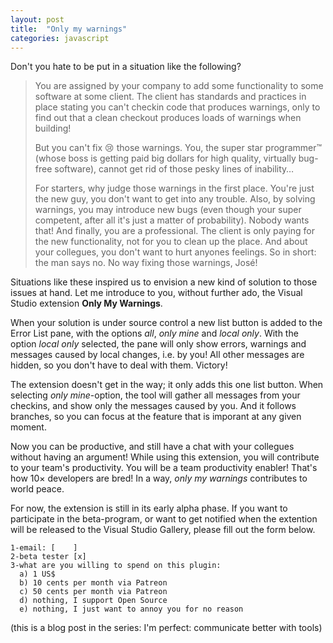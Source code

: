 ```yaml
---
layout: post
title:  "Only my warnings"
categories: javascript
---
```


Don't you hate to be put in a situation like the following?

> You are assigned by your company to add some functionality to some software at
> some client. The client has standards and practices in place stating you can't checkin code that produces warnings, only to find
> out that a clean checkout produces loads of warnings when building!
> 
> But you can't fix <span style="font-style:normal">😢</span> those warnings. You, the super star programmer™ (whose boss is getting
> paid big dollars for high quality, virtually bug-free software), cannot get rid of those pesky lines of inability…
>
> For starters, why judge those warnings in the first place. You're just the new guy, you don't want to get into any trouble. Also, 
> by solving warnings, you may introduce new bugs (even though your super competent, after all it's just a matter of probability). 
> Nobody wants that! And finally, you are a professional. The client is only paying for the new functionality, not for you to clean
> up the place. And about your collegues, you don't want to hurt anyones feelings. 
> So in short: the man says no. No way fixing those warnings, José!

Situations like these inspired us to envision a new kind of solution to those issues at hand. Let me introduce to you, without further ado, the Visual Studio extension **Only My Warnings**. 

When your solution is under source control a new list button is added to the Error List pane, with the options *all*, *only mine* and *local only*. 
With the option *local only* selected, the pane will only show errors, warnings and messages caused by local changes, i.e. by you!
All other messages are hidden, so you don't have to deal with them. Victory!

The extension doesn't get in the way; it only adds this one list button.
When selecting *only mine*-option, the tool will gather all messages from your checkins, and show only the messages caused by you. 
And it follows branches, so you can focus at the feature that is imporant at any given moment.

Now you can be productive, and still have a chat with your collegues without having an argument! While using this extension, you
will contribute to your team's productivity. You will be a team productivity enabler! That's how 10× developers are bred!
In a way, *only my warnings* contributes to world peace.

For now, the extension is still in its early alpha phase. If you want to participate in the beta-program, or want to get notified
when the extention will be released to the Visual Studio Gallery, please fill out the form below.

	1-email: [    ]
	2-beta tester [x]
	3-what are you willing to spend on this plugin:
	  a) 1 US$
	  b) 10 cents per month via Patreon
	  c) 50 cents per month via Patreon
	  d) nothing, I support Open Source
	  e) nothing, I just want to annoy you for no reason

(this is a blog post in the series: I'm perfect: communicate better with tools)
